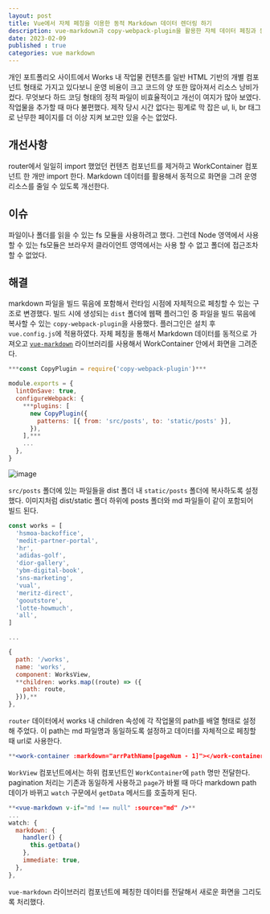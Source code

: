 ```yaml
---
layout: post
title: Vue에서 자체 페칭을 이용한 동적 Markdown 데이터 렌더링 하기
description: vue-markdown과 copy-webpack-plugin을 활용한 자체 데이터 페칭과 동적 마크다운 렌더링
date: 2023-02-09
published : true
categories: vue markdown
---
```


개인 포트폴리오 사이트에서 Works 내 작업물 컨텐츠를 일반 HTML 기반의 개별 컴포넌트 형태로 가지고 있다보니 운영 비용이 크고 코드의 양 또한 많아져서 리소스 낭비가 컸다. 무엇보다 하드 코딩 형태의 정적 파일이 비효율적이고 개선이 여지가 많아 보였다. 작업물을 추가할 때 마다 불편했다. 제작 당시 시간 없다는 핑계로 막 잡은 ul, li, br 태그로 난무한 페이지를 더 이상 지켜 보고만 있을 수는 없었다.

## 개선사항
router에서 일일히 import 했었던 컨텐츠 컴포넌트를 제거하고 WorkContainer 컴포넌트 한 개만 import 한다. Markdown 데이터를 활용해서 동적으로 화면을 그려 운영 리소스를 줄일 수 있도록 개선한다.

## 이슈
파일이나 폴더를 읽을 수 있는 fs 모듈을 사용하려고 했다. 그런데 Node 영역에서 사용할 수 있는 fs모듈은 브라우저 클라이언트 영역에서는 사용 할 수 없고 폴더에 접근조차 할 수 없었다.

## 해결
markdown 파일을 빌드 묶음에 포함해서 런타임 시점에 자체적으로 페칭할 수 있는 구조로 변경했다. 빌드 시에 생성되는 `dist` 폴더에 웹팩 플러그인 중 파일을 빌드 묶음에 복사할 수 있는 `copy-webpack-plugin`을 사용했다. 플러그인은 설치 후 `vue.config.js`에 적용하였다. 자체 페칭을 통해서 Markdown 데이터를 동적으로 가져오고 [`vue-markdown`](https://www.npmjs.com/package/vue-markdown) 라이브러리를 사용해서 WorkContainer 안에서 화면을 그려준다.

```jsx
***const CopyPlugin = require('copy-webpack-plugin')***

module.exports = {
  lintOnSave: true,
  configureWebpack: {
    ***plugins: [
      new CopyPlugin({
        patterns: [{ from: 'src/posts', to: 'static/posts' }],
      }),
    ],***
    ...
  },
}
```

![image](https://user-images.githubusercontent.com/18201794/217805029-b4595ed1-de8a-41b6-8c52-692cde64e47f.png)

`src/posts` 폴더에 있는 파일들을 dist 폴더 내 `static/posts` 폴더에 복사하도록 설정했다. 이미지처럼 dist/static 폴더 하위에 posts 폴더와 md 파일들이 같이 포함되어 빌드 된다.

```jsx
const works = [
  'hsmoa-backoffice',
  'medit-partner-portal',
  'hr',
  'adidas-golf',
  'dior-gallery',
  'ybm-digital-book',
  'sns-marketing',
  'vual',
  'meritz-direct',
  'gooutstore',
  'lotte-howmuch',
  'all',
]

...

{
  path: '/works',
  name: 'works',
  component: WorksView,
  **children: works.map((route) => ({
    path: route,
  })),**
},
```

`router` 데이터에서 works 내 children 속성에 각 작업물의 path를 배열 형태로 설정해 주었다. 이 path는 md 파일명과 동일하도록 설정하고 데이터를 자체적으로 페칭할 때 url로 사용한다.

```jsx
**<work-container :markdown="arrPathName[pageNum - 1]"></work-container>**
```

`WorkView` 컴포넌트에서는 하위 컴포넌트인 `WorkContainer`에 `path` 명만 전달한다. pagination 처리는 기존과 동일하게 사용하고 `page`가 바뀔 때 마다 markdown path 데이가 바뀌고 `watch` 구문에서 `getData` 메서드를 호출하게 된다.

```jsx
**<vue-markdown v-if="md !== null" :source="md" />**
...
watch: {
  markdown: {
    handler() {
      this.getData()
    },
    immediate: true,
  },
},
```

`vue-markdown` 라이브러리 컴포넌트에 페칭한 데이터를 전달해서 새로운 화면을 그리도록 처리했다.